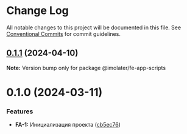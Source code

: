# Change Log

All notable changes to this project will be documented in this file.
See [Conventional Commits](https://conventionalcommits.org) for commit guidelines.

## [0.1.1](https://gitlab.com/imolater/fe-app/compare/@imolater/fe-app-scripts@0.1.0...@imolater/fe-app-scripts@0.1.1) (2024-04-10)

**Note:** Version bump only for package @imolater/fe-app-scripts





# 0.1.0 (2024-03-11)


### Features

* **FA-1:** Инициализация проекта ([cb5ec76](https://gitlab.com/imolater/fe-app/commit/cb5ec76f64b51d3660251761209b9cfcc89be0d1))
